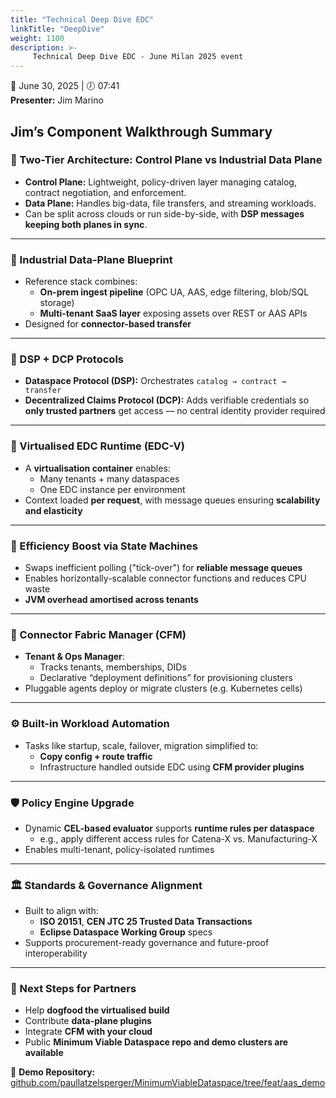 ```yaml
---
title: "Technical Deep Dive EDC"
linkTitle: "DeepDive"
weight: 1100
description: >-
     Technical Deep Dive EDC - June Milan 2025 event
---
```

📅 June 30, 2025 | 🕖 07:41  
**Presenter:** Jim Marino

## Jim’s Component Walkthrough Summary

### 🔄 Two-Tier Architecture: Control Plane vs Industrial Data Plane
- **Control Plane:** Lightweight, policy-driven layer managing catalog, contract negotiation, and enforcement.
- **Data Plane:** Handles big-data, file transfers, and streaming workloads.
- Can be split across clouds or run side-by-side, with **DSP messages keeping both planes in sync**.

---

### 🧱 Industrial Data-Plane Blueprint
- Reference stack combines:
  - **On-prem ingest pipeline** (OPC UA, AAS, edge filtering, blob/SQL storage)
  - **Multi-tenant SaaS layer** exposing assets over REST or AAS APIs
- Designed for **connector-based transfer**

---

### 🔐 DSP + DCP Protocols
- **Dataspace Protocol (DSP):** Orchestrates `catalog → contract → transfer`
- **Decentralized Claims Protocol (DCP):** Adds verifiable credentials so **only trusted partners** get access — no central identity provider required

---

### 🧪 Virtualised EDC Runtime (EDC-V)
- A **virtualisation container** enables:
  - Many tenants + many dataspaces
  - One EDC instance per environment
- Context loaded **per request**, with message queues ensuring **scalability and elasticity**

---

### 🚀 Efficiency Boost via State Machines
- Swaps inefficient polling ("tick-over") for **reliable message queues**
- Enables horizontally-scalable connector functions and reduces CPU waste
- **JVM overhead amortised across tenants**

---

### 🧵 Connector Fabric Manager (CFM)
- **Tenant & Ops Manager**:
  - Tracks tenants, memberships, DIDs
  - Declarative “deployment definitions” for provisioning clusters
- Pluggable agents deploy or migrate clusters (e.g. Kubernetes cells)

---

### ⚙️ Built-in Workload Automation
- Tasks like startup, scale, failover, migration simplified to:
  - **Copy config + route traffic**
  - Infrastructure handled outside EDC using **CFM provider plugins**

---

### 🛡 Policy Engine Upgrade
- Dynamic **CEL-based evaluator** supports **runtime rules per dataspace**
  - e.g., apply different access rules for Catena-X vs. Manufacturing-X
- Enables multi-tenant, policy-isolated runtimes

---

### 🏛 Standards & Governance Alignment
- Built to align with:
  - **ISO 20151**, **CEN JTC 25 Trusted Data Transactions**
  - **Eclipse Dataspace Working Group** specs
- Supports procurement-ready governance and future-proof interoperability

---

### 🧪 Next Steps for Partners
- Help **dogfood the virtualised build**
- Contribute **data-plane plugins**
- Integrate **CFM with your cloud**
- Public **Minimum Viable Dataspace repo and demo clusters are available**

🔗 **Demo Repository:**  
[github.com/paullatzelsperger/MinimumViableDataspace/tree/feat/aas_demo](https://github.com/paullatzelsperger/MinimumViableDataspace/tree/feat/aas_demo)
